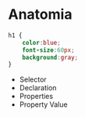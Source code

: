 # Anatomia

<!-- Os elementos do CSS são então:

        Selectors: Nesse caso o h1, que vai buscar no HTML a tag h1 e aplicar as mudanças.

        Declaration: As chaves e tudo dentro delas.

        Properties: As coisas a serem alteradas.

        Property values: Os novos valores que estamos atribuindo a tais propriedades. -->

```CSS
h1 {
    color:blue;
    font-size:60px;
    background:gray;
}

```

- Selector
- Declaration
- Properties
- Property Value
